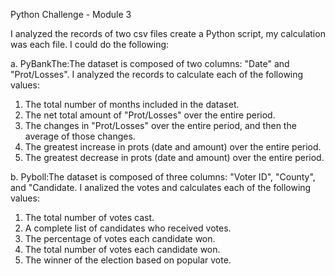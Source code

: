 Python Challenge - Module 3 

I analyzed the records of two csv files create a Python script, my calculation was each file. I could do the following:

a.  PyBankThe:The dataset is composed of two columns: "Date" and "Prot/Losses". I analyzed the records to calculate each of the following values:
1. The total number of months included in the dataset.
2. The net total amount of "Prot/Losses" over the entire period.
3. The changes in "Prot/Losses" over the entire period, and then the average of those changes.
4. The greatest increase in prots (date and amount) over the entire period.
5. The greatest decrease in prots (date and amount) over the entire period.

b. Pyboll:The dataset is composed of three columns: "Voter ID", "County", and "Candidate. I analized the votes and calculates each of the
following values:
1. The total number of votes cast.
2. A complete list of candidates who received votes.
3. The percentage of votes each candidate won.
4. The total number of votes each candidate won.
5. The winner of the election based on popular vote.